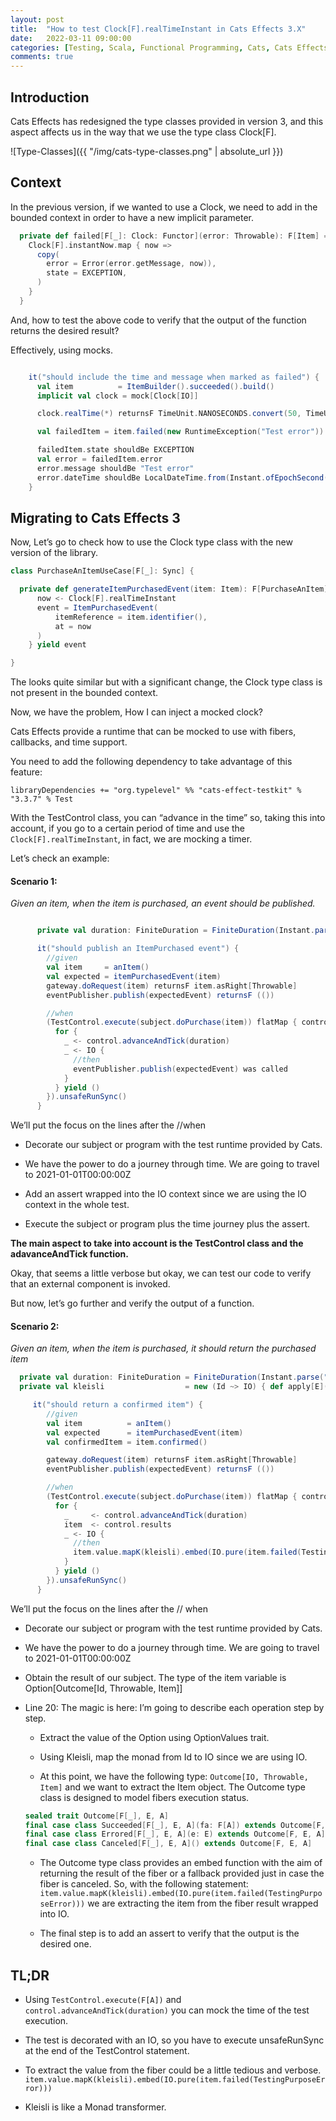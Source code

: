 ```yaml
---
layout: post
title:  "How to test Clock[F].realTimeInstant in Cats Effects 3.X"
date:   2022-03-11 09:00:00
categories: [Testing, Scala, Functional Programming, Cats, Cats Effects, Tutorial]
comments: true
---
```


## Introduction

Cats Effects has redesigned the type classes provided in version 3, and this aspect affects us in the way that we use the type class Clock[F].

![Type-Classes]({{ "/img/cats-type-classes.png" | absolute_url }})


## Context


In the previous version, if we wanted to use a Clock, we need to add in the bounded context in order to have a new implicit parameter. 
```scala
  private def failed[F[_]: Clock: Functor](error: Throwable): F[Item] = {
    Clock[F].instantNow.map { now =>
      copy(
        error = Error(error.getMessage, now)),
        state = EXCEPTION,
      )
    }
  }
```  

And, how to test the above code to verify that the output of the function returns the desired result?

Effectively, using mocks.

```scala

    it("should include the time and message when marked as failed") {
      val item          = ItemBuilder().succeeded().build()
      implicit val clock = mock[Clock[IO]]

      clock.realTime(*) returnsF TimeUnit.NANOSECONDS.convert(50, TimeUnit.SECONDS)

      val failedItem = item.failed(new RuntimeException("Test error")).unsafeRunSync()

      failedItem.state shouldBe EXCEPTION
      val error = failedItem.error
      error.message shouldBe "Test error"
      error.dateTime shouldBe LocalDateTime.from(Instant.ofEpochSecond(50).atZone(ZoneId.systemDefault()))
    }
```  


## Migrating to Cats Effects 3


Now, Let’s go to check how to use the Clock type class with the new version of the library.

```scala
class PurchaseAnItemUseCase[F[_]: Sync] {  

  private def generateItemPurchasedEvent(item: Item): F[PurchaseAnItem] = for {
      now <- Clock[F].realTimeInstant
      event = ItemPurchasedEvent(
          itemReference = item.identifier(),
          at = now
      )
    } yield event

}
```  

The looks quite similar but with a significant change, the Clock type class is not present in the bounded context.

Now, we have the problem, How I can inject a mocked clock?

Cats Effects provide a runtime that can be mocked to use with fibers, callbacks, and time support.

You need to add the following dependency to take advantage of this feature:

`libraryDependencies += "org.typelevel" %% "cats-effect-testkit" % "3.3.7" % Test`

With the TestControl class, you can “advance in the time” so, taking this into account, if you go to a certain period of time and use the `Clock[F].realTimeInstant`, in fact, we are mocking a timer.

Let’s check an example:

#### Scenario 1:


*Given an item, when the item is purchased, an event should be published.*

```scala

      private val duration: FiniteDuration = FiniteDuration(Instant.parse("2021-01-01T00:00:00Z").toEpochMilli, TimeUnit.MILLISECONDS)

      it("should publish an ItemPurchased event") {
        //given
        val item     = anItem()
        val expected = itemPurchasedEvent(item)
        gateway.doRequest(item) returnsF item.asRight[Throwable]
        eventPublisher.publish(expectedEvent) returnsF (())

        //when
        (TestControl.execute(subject.doPurchase(item)) flatMap { control =>
          for {
            _ <- control.advanceAndTick(duration)
            _ <- IO {
              //then
              eventPublisher.publish(expectedEvent) was called
            }
          } yield ()
        }).unsafeRunSync()
      }
```      

We’ll put the focus on the lines after the //when

* Decorate our subject or program with the test runtime provided by Cats.

* We have the power to do a journey through time. We are going to travel to 2021-01-01T00:00:00Z

* Add an assert wrapped into the IO context since we are using the IO context in the whole test.

* Execute the subject or program plus the time journey plus the assert.

**The main aspect to take into account is the TestControl class and the adavanceAndTick function.**

Okay, that seems a little verbose but okay, we can test our code to verify that an external component is invoked.

But now, let’s go further and verify the output of a function.

#### Scenario 2:

*Given an item, when the item is purchased, it should return the purchased item*


```scala
  private val duration: FiniteDuration = FiniteDuration(Instant.parse("2021-01-01T00:00:00Z").toEpochMilli, TimeUnit.MILLISECONDS)
  private val kleisli                  = new (Id ~> IO) { def apply[E](e: E): IO[E] = IO.pure(e) }     

     it("should return a confirmed item") {
        //given
        val item          = anItem()
        val expected      = itemPurchasedEvent(item)
        val confirmedItem = item.confirmed()

        gateway.doRequest(item) returnsF item.asRight[Throwable]
        eventPublisher.publish(expectedEvent) returnsF (())

        //when
        (TestControl.execute(subject.doPurchase(item)) flatMap { control =>
          for {
            _     <- control.advanceAndTick(duration)
            item  <- control.results
            _ <- IO {
              //then
              item.value.mapK(kleisli).embed(IO.pure(item.failed(TestingPurposeError))) shouldBe IO.pure(confirmedItem)
            }
          } yield ()
        }).unsafeRunSync()
      }
```

We’ll put the focus on the lines after the // when

* Decorate our subject or program with the test runtime provided by Cats.

* We have the power to do a journey through time. We are going to travel to 2021-01-01T00:00:00Z

* Obtain the result of our subject. The type of the item variable is Option[Outcome[Id, Throwable, Item]]

* Line 20: The magic is here: I’m going to describe each operation step by step.

    - Extract the value of the Option using OptionValues trait.

    - Using Kleisli, map the monad from Id to IO since we are using IO.

    - At this point, we have the following type: `Outcome[IO, Throwable, Item]` and we want to extract the Item object. The Outcome type class is designed to model fibers execution status.

    ```scala
    sealed trait Outcome[F[_], E, A]
    final case class Succeeded[F[_], E, A](fa: F[A]) extends Outcome[F, E, A]
    final case class Errored[F[_], E, A](e: E) extends Outcome[F, E, A]
    final case class Canceled[F[_], E, A]() extends Outcome[F, E, A]
    ```

    - The Outcome type class provides an embed function with the aim of returning the result of the fiber or a fallback provided just in case the fiber is canceled. So, with the following statement: `item.value.mapK(kleisli).embed(IO.pure(item.failed(TestingPurposeError)))` we are extracting the item from the fiber result wrapped into IO.

    - The final step is to add an assert to verify that the output is the desired one.


## TL;DR


- Using `TestControl.execute(F[A])` and `control.advanceAndTick(duration)` you can mock the time of the test execution.

- The test is decorated with an IO, so you have to execute unsafeRunSync at the end of the TestControl statement.

- To extract the value from the fiber could be a little tedious and verbose. `item.value.mapK(kleisli).embed(IO.pure(item.failed(TestingPurposeError)))`

- Kleisli is like a Monad transformer.